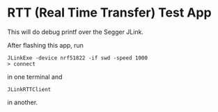 RTT (Real Time Transfer) Test App
=================================

This will do debug printf over the Segger JLink.

After flashing this app, run

    JLinkExe -device nrf51822 -if swd -speed 1000
    > connect

in one terminal and

    JLinkRTTClient

in another.

